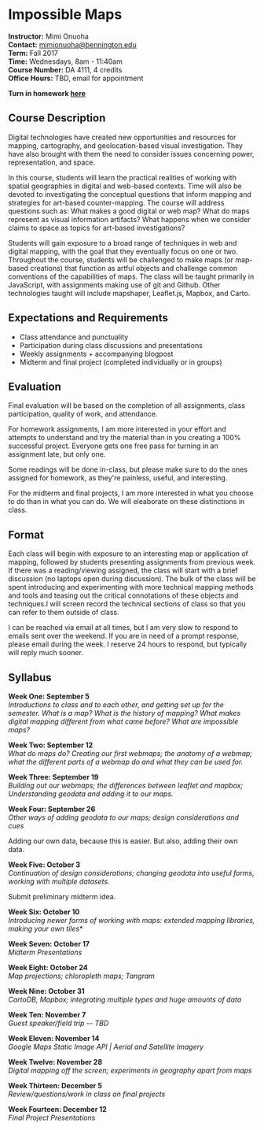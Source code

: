 # Impossible Maps

**Instructor:** Mimi Onuoha  
**Contact:** mimionuoha@bennington.edu  
**Term:** Fall 2017  
**Time:** Wednesdays, 8am - 11:40am   
**Course Number:** 	DA 4111, 4 credits   
**Office Hours:** TBD, email for appointment    

**Turn in homework [here](https://goo.gl/forms/GqT90flo8oHWEsg22)**  

## Course Description 

Digital technologies have created new opportunities and resources for mapping, cartography, and geolocation-based visual investigation. They have also brought with them the need to consider issues concerning power, representation, and space.

In this course, students will learn the practical realities of working with spatial geographies in digital and web-based contexts. Time will also be devoted to investigating the conceptual questions that inform mapping and strategies for art-based counter-mapping. The course will address questions such as: What makes a good digital or web map? What do maps represent as visual information artifacts? What happens when we consider claims to space as topics for art-based investigations?

Students will gain exposure to a broad range of techniques in web and digital mapping, with the goal that they eventually focus on one or two. Throughout the course, students will be challenged to make maps (or map-based creations) that function as artful objects and challenge common conventions of the capabilities of maps. The class will be taught primarily in JavaScript, with assignments making use of git and Github. Other technologies taught will include mapshaper, Leaflet.js, Mapbox, and Carto.

## Expectations and Requirements
- Class attendance and punctuality
- Participation during class discussions and presentations
- Weekly assignments + accompanying blogpost  
- Midterm and final project (completed individually or in groups)

## Evaluation
Final evaluation will be based on the completion of all assignments, class participation, quality of work, and attendance. 

For homework assignments, I am more interested in your effort and attempts to understand and try the material than in you creating a 100% successful project. Everyone gets one free pass for turning in an assignment late, but only one. 

Some readings will be done in-class, but please make sure to do the ones assigned for homework, as they're painless, useful, and interesting.  

For the midterm and final projects, I am more interested in what you choose to do than in what you can do. We will eleaborate on these distinctions in class. 

## Format 
Each class will begin with exposure to an interesting map or application of mapping, followed by students presenting assignments from previous week. If there was a reading/viewing assigned, the class will start with a brief discussion (no laptops open during discussion). The bulk of the class will be spent introducing and experimenting with more technical mapping methods and tools and teasing out the critical connotations of these objects and techniques.I will screen record the technical sections of class so that you can refer to them outside of class.

I can be reached via email at all times, but I am very slow to respond to emails sent over the weekend. If you are in need of a prompt response, please email during the week. I reserve 24 hours to respond, but typically will reply much sooner. 


## Syllabus
**Week One: September 5**    
*Introductions to class and to each other, and getting set up for the semester. What is a map? What is the history of mapping? What makes digital mapping different from what came before? What are impossible maps?*

**Week Two: September 12**  
*What do maps do? Creating our first webmaps; the anatomy of a webmap; what the different parts of a webmap do and what they can be used for.*
   
**Week Three: September 19**      
*Building out our webmaps; the differences between leaflet and mapbox; Understanding geodata and adding it to our maps.*   

**Week Four: September 26**  
*Other ways of adding geodata to our maps; design considerations and cues*

Adding our own data, because this is easier. But also, adding their own data.  

**Week Five: October 3**  
*Continuation of design considerations; changing geodata into useful forms, working with multiple datasets.*

Submit preliminary midterm idea. 

**Week Six: October 10**  
 *Introducing newer forms of working with maps: extended mapping libraries, making your own tiles**  

**Week Seven: October 17**    
*Midterm Presentations*

**Week Eight: October 24**   
*Map projections; chloropleth maps; Tangram*    

**Week Nine: October 31**   
*CartoDB, Mapbox; integrating multiple types and huge amounts of data*   

**Week Ten: November 7**  
*Guest speaker/field trip -- TBD*

**Week Eleven: November 14**  
*Google Maps Static Image API | Aerial and Satellite Imagery*   

**Week Twelve: November 28**  
*Digital mapping off the screen; experiments in geography apart from maps*    

**Week Thirteen: December 5**  
*Review/questions/work in class on final projects*

**Week Fourteen: December 12**   
*Final Project Presentations*




